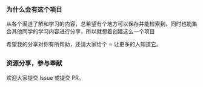 ### 为什么会有这个项目

从各个渠道了解和学习的内容，总希望有个地方可以保存并能检索到，同时也能集合其他同学的学习内容进行分享，所以就想着创建这么一个项目

希望我的分享对你有所帮助，还请大家给个 ⭐️ 让更多的人知道[它](https://github.com/LeslieHoward/irregular-note)。

### 资源分享，参与奉献

欢迎大家提交 Issue 或提交 PR。
